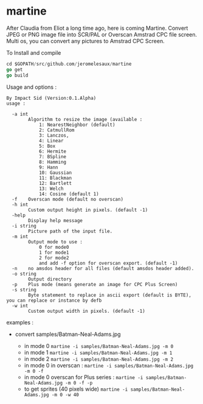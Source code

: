 # martine

After Claudia from Eliot a long time ago, here is coming Martine.
Convert JPEG or PNG image file into  SCR/PAL or Overscan  Amstrad CPC file screen.
Multi os, you can convert any pictures to Amstrad CPC Screen.

To Install and compile
```go get github.com/jeromelesaux/martine
cd $GOPATH/src/github.com/jeromelesaux/martine
go get 
go build
```
Usage and options : 

```martine convert (jpeg, png format) image to Amstrad cpc screen (even overscan)
By Impact Sid (Version:0.1.Alpha)
usage :

  -a int
    	Algorithm to resize the image (available :
    		1: NearestNeighbor (default)
    		2: CatmullRom
    		3: Lanczos,
    		4: Linear
    		5: Box
    		6: Hermite
    		7: BSpline
    		8: Hamming
    		9: Hann
    		10: Gaussian
    		11: Blackman
    		12: Bartlett
    		13: Welch
    		14: Cosine (default 1)
  -f	Overscan mode (default no overscan)
  -h int
    	Custom output height in pixels. (default -1)
  -help
    	Display help message
  -i string
    	Picture path of the input file.
  -m int
    	Output mode to use :
    		0 for mode0
    		1 for mode1
    		2 for mode2
    		and add -f option for overscan export. (default -1)
  -n	no amsdos header for all files (default amsdos header added).
  -o string
    	Output directory
  -p	Plus mode (means generate an image for CPC Plus Screen)
  -s string
    	Byte statement to replace in ascii export (default is BYTE), you can replace or instance by defb
  -w int
    	Custom output width in pixels. (default -1)
```

examples :

* convert samples/Batman-Neal-Adams.jpg 

  * in mode 0 
```martine -i samples/Batman-Neal-Adams.jpg -m 0```
  * in mode 1 
```martine -i samples/Batman-Neal-Adams.jpg -m 1```
  * in mode 2 
```martine -i samples/Batman-Neal-Adams.jpg -m 2```
  * in mode 0 in overscan : 
```martine -i samples/Batman-Neal-Adams.jpg -m 0 -f```
  * in mode 0 overscan for Plus series :
```martine -i samples/Batman-Neal-Adams.jpg -m 0 -f -p```
  * to get sprites (40 pixels wide)
```martine -i samples/Batman-Neal-Adams.jpg -m 0 -w 40```	